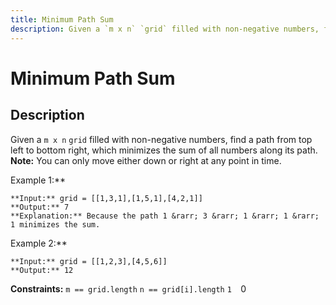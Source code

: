 ```yaml
---
title: Minimum Path Sum
description: Given a `m x n` `grid` filled with non-negative numbers, find a path from top left to bottom right, 
---
```

# Minimum Path Sum
## Description
Given a `m x n` `grid` filled with non-negative numbers, find a path from top left to bottom right, which minimizes the sum of all numbers along its path.
**Note:** You can only move either down or right at any point in time.
 
Example 1:**

```
**Input:** grid = [[1,3,1],[1,5,1],[4,2,1]]
**Output:** 7
**Explanation:** Because the path 1 &rarr; 3 &rarr; 1 &rarr; 1 &rarr; 1 minimizes the sum.
```
Example 2:**
```
**Input:** grid = [[1,2,3],[4,5,6]]
**Output:** 12
```
 
**Constraints:**
	`m == grid.length`
	`n == grid[i].length`
	`1 
	`0 

